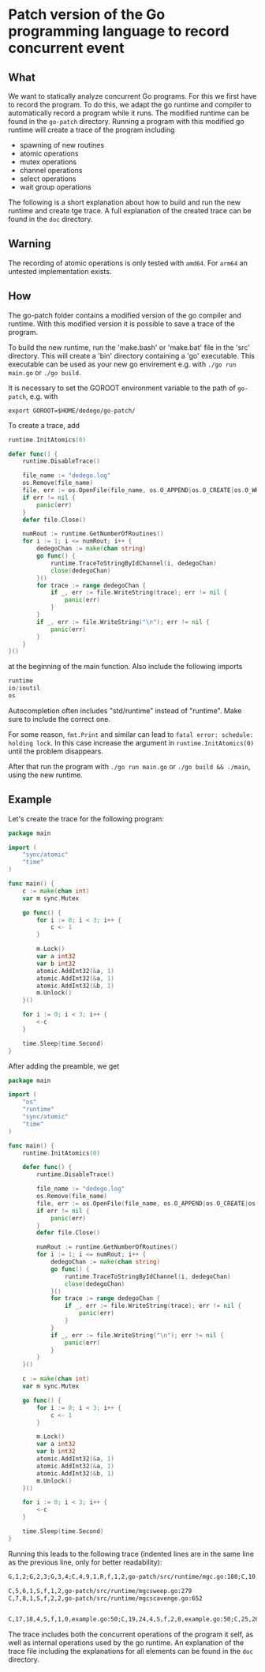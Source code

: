 # Patch version of the Go programming language to record concurrent event

## What
We want to statically analyze concurrent Go programs. For this we first have
to record the program. To do this, we adapt the go runtime and compiler
to automatically record a program while it runs. The modified runtime can 
be found in the `go-patch` directory. Running a program with this modified 
go runtime will create a trace of the program including 

- spawning of new routines
- atomic operations
- mutex operations
- channel operations
- select operations
- wait group operations

The following is a short explanation about how to build and run the 
new runtime and create tge trace. A full explanation of the created trace can be found in the 
`doc` directory. 

## Warning
The recording of atomic operations is only tested with `amd64`. For `arm64` an untested implementation exists. 

## How
The go-patch folder contains a modified version of the go compiler and runtime.
With this modified version it is possible to save a trace of the program.

To build the new runtime, run the 'make.bash' or 'make.bat' file in the 'src'
directory. This will create a 'bin' directory containing a 'go' executable.
This executable can be used as your new go envirement e.g. with
`./go run main.go` or `./go build`.

It is necessary to set the GOROOT environment variable to the path of `go-patch`, e.g. with 
```
export GOROOT=$HOME/dedego/go-patch/
```

To create a trace, add

```go
runtime.InitAtomics(0)

defer func() {
	runtime.DisableTrace()

	file_name := "dedego.log"
	os.Remove(file_name)
	file, err := os.OpenFile(file_name, os.O_APPEND|os.O_CREATE|os.O_WRONLY, 0644)
	if err != nil {
		panic(err)
	}
	defer file.Close()

	numRout := runtime.GetNumberOfRoutines()
	for i := 1; i <= numRout; i++ {
		dedegoChan := make(chan string)
		go func() {
			runtime.TraceToStringByIdChannel(i, dedegoChan)
			close(dedegoChan)
		}()
		for trace := range dedegoChan {
			if _, err := file.WriteString(trace); err != nil {
				panic(err)
			}
		}
		if _, err := file.WriteString("\n"); err != nil {
			panic(err)
		}
	}
}()
```

at the beginning of the main function.
Also include the following imports 
```go
runtime
io/ioutil
os
```

Autocompletion often includes "std/runtime" instead of "runtime". Make sure to include the correct one.

For some reason, `fmt.Print` and similar can lead to `fatal error: schedule: holding lock`. In this case increase the argument in `runtime.InitAtomics(0)`
until the problem disappears.

After that run the program with `./go run main.go` or `./go build && ./main`,
using the new runtime.

## Example
Let's create the trace for the following program:

```go
package main

import (
	"sync/atomic"
	"time"
)

func main() {
	c := make(chan int)
	var m sync.Mutex

	go func() {
		for i := 0; i < 3; i++ {
			c <- 1
		}

		m.Lock()
		var a int32
		var b int32
		atomic.AddInt32(&a, 1)
		atomic.AddInt32(&a, 1)
		atomic.AddInt32(&b, 1)
		m.Unlock()
	}()

	for i := 0; i < 3; i++ {
		<-c
	}

	time.Sleep(time.Second)
}
```

After adding the preamble, we get 

```go
package main

import (
	"os"
	"runtime"
	"sync/atomic"
	"time"
)

func main() {
	runtime.InitAtomics(0)

	defer func() {
		runtime.DisableTrace()

		file_name := "dedego.log"
		os.Remove(file_name)
		file, err := os.OpenFile(file_name, os.O_APPEND|os.O_CREATE|os.O_WRONLY, 0644)
		if err != nil {
			panic(err)
		}
		defer file.Close()

		numRout := runtime.GetNumberOfRoutines()
		for i := 1; i <= numRout; i++ {
			dedegoChan := make(chan string)
			go func() {
				runtime.TraceToStringByIdChannel(i, dedegoChan)
				close(dedegoChan)
			}()
			for trace := range dedegoChan {
				if _, err := file.WriteString(trace); err != nil {
					panic(err)
				}
			}
			if _, err := file.WriteString("\n"); err != nil {
				panic(err)
			}
		}
	}()

	c := make(chan int)
	var m sync.Mutex

	go func() {
		for i := 0; i < 3; i++ {
			c <- 1
		}

		m.Lock()
		var a int32
		var b int32
		atomic.AddInt32(&a, 1)
		atomic.AddInt32(&a, 1)
		atomic.AddInt32(&b, 1)
		m.Unlock()
	}()

	for i := 0; i < 3; i++ {
		<-c
	}

	time.Sleep(time.Second)
}
```

Running this leads to the following trace (indented lines are in the same line 
as the previous line, only for better readability):

```txt
G,1,2;G,2,3;G,3,4;C,4,9,1,R,f,1,2,go-patch/src/runtime/mgc.go:180;C,10,11,1,R,f,2,2,go-patch/src/runtime/mgc.go:181;G,12,5;C,13,13,2,C,f,0,0,go-patch/src/runtime/proc.go:256;G,14,6;G,15,7;C,16,20,4,R,f,1,0,example.go:63;C,21,22,4,R,f,2,0,example.go:63;C,23,29,4,R,f,3,0,example.go:63

C,5,6,1,S,f,1,2,go-patch/src/runtime/mgcsweep.go:279
C,7,8,1,S,f,2,2,go-patch/src/runtime/mgcscavenge.go:652


C,17,18,4,S,f,1,0,example.go:50;C,19,24,4,S,f,2,0,example.go:50;C,25,26,4,S,f,3,0,example.go:50;M,27,30,5,-,L,s,example.go:53;A,28,824634851424,C;A,31,824634851536,A;A,32,824634851536,A;A,33,824634851540,A;M,34,36,5,-,U,s,example.go:59;A,35,824634851424,A
```

The trace includes both the concurrent operations of the program it self, as well
as internal operations used by the go runtime. An explanation of the trace 
file including the explanations for all elements can be found in the `doc`
directory.
